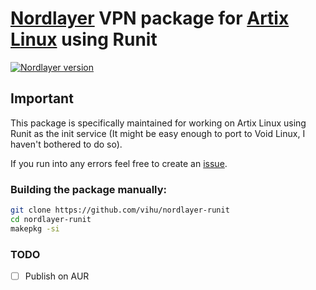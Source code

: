 # [Nordlayer](https://nordlayer.com) VPN package for [Artix Linux](https://artixlinux.org/) using Runit
[![Nordlayer version](https://img.shields.io/badge/nordlayer-3.0.0-green)](https://nordlayer.com/download/linux/)

## Important
This package is specifically maintained for working on Artix Linux using Runit
as the init service (It might be easy enough to port to Void Linux, I haven't
bothered to do so).

If you run into any errors feel free to create an [issue](https://github.com/vihu/nordlayer-runit/issues/new).

### Building the package manually:

```sh
git clone https://github.com/vihu/nordlayer-runit
cd nordlayer-runit
makepkg -si
```

### TODO

- [ ] Publish on AUR
